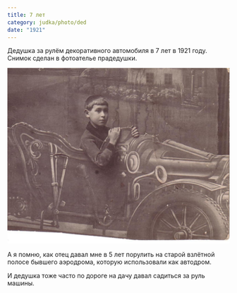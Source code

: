 ```yaml
---
title: 7 лет
category: judka/photo/ded
date: "1921"
---
```

Дедушка за рулём декоративного автомобиля в 7 лет в 1921 году.
Снимок сделан в фотоателье прадедушки.

![7 years old](/files/judka/photo/ded/1921.jpg)

А я помню, как отец давал мне в 5 лет порулить на старой взлётной полосе
бывшего аэродрома, которую использовали как автодром.

И дедушка тоже часто по дороге на дачу давал садиться за руль машины.
